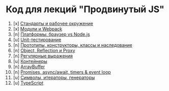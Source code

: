 # Код для лекций "Продвинутый JS"

1. [x] [Стандарты и рабочее окружение](workspace)
1. [x] [Модули и Webpack](modules)
1. [n] [Платформы: браузер vs Node.js](platforms)
1. [u] [Unit-тестирование](test-ci)
1. [n] [Прототипы, конструкторы, классы и наследование](oop)
1. [n] [Object, Reflection и Proxy](advanced)
1. [n] [Регулярные выражения](regex)
1. [u] [Контейнеры](containers)
1. [n] [ArrayBuffer](arraybuffer)
1. [n] [Promises, async/await, timers & event loop](async)
1. [u] [Символы, итераторы, генераторы](symbols-iterators-generators)
1. [u] [TypeScript](typescript)

